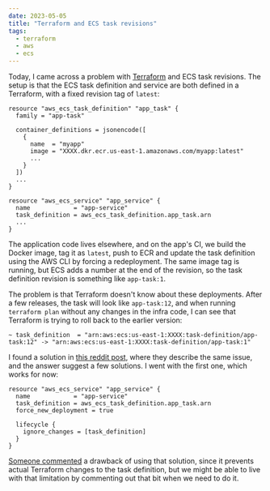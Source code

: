 ```yaml
---
date: 2023-05-05
title: "Terraform and ECS task revisions"
tags:
  - terraform
  - aws
  - ecs
---
```


Today, I came across a problem with [Terraform](https://www.terraform.io) and ECS task revisions. The setup is that the ECS task definition and service are both defined in a Terraform, with a fixed revision tag of `latest`:

```hcl
resource "aws_ecs_task_definition" "app_task" {
  family = "app-task"

  container_definitions = jsonencode([
    {
      name  = "myapp"
      image = "XXXX.dkr.ecr.us-east-1.amazonaws.com/myapp:latest"
      ...
    }
  ])
  ...
}

resource "aws_ecs_service" "app_service" {
  name            = "app-service"
  task_definition = aws_ecs_task_definition.app_task.arn
  ...
}
```

The application code lives elsewhere, and on the app's CI, we build the Docker image, tag it as `latest`, push to ECR and update the task definition using the AWS CLI by forcing a redeployment. The same image tag is running, but ECS adds a number at the end of the revision, so the task definition revision is something like `app-task:1`.

The problem is that Terraform doesn't know about these deployments. After a few releases, the task will look like `app-task:12`, and when running `terraform plan` without any changes in the infra code, I can see that Terraform is trying to roll back to the earlier version:

```
~ task_definition  = "arn:aws:ecs:us-east-1:XXXX:task-definition/app-task:12" -> "arn:aws:ecs:us-east-1:XXXX:task-definition/app-task:1"
```

I found a solution in [this reddit post](https://www.reddit.com/r/aws/comments/nlco6r/terraform_and_ecs_dont_change_task_revision/), where they describe the same issue, and the answer suggest a few solutions. I went with the first one, which works for now:

```hcl{6-8}
resource "aws_ecs_service" "app_service" {
  name            = "app-service"
  task_definition = aws_ecs_task_definition.app_task.arn
  force_new_deployment = true

  lifecycle {
    ignore_changes = [task_definition]
  }
}
```

[Someone commented](https://www.reddit.com/r/aws/comments/nlco6r/comment/gzjtzm4/) a drawback of using that solution, since it prevents actual Terraform changes to the task definition, but we might be able to live with that limitation by commenting out that bit when we need to do it.
